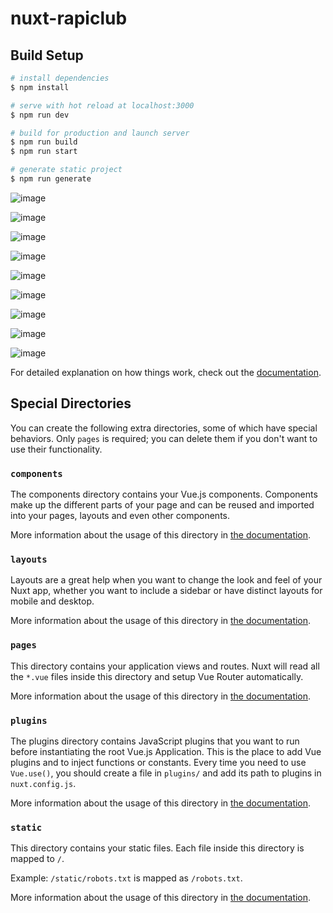 # nuxt-rapiclub

## Build Setup

```bash
# install dependencies
$ npm install

# serve with hot reload at localhost:3000
$ npm run dev

# build for production and launch server
$ npm run build
$ npm run start

# generate static project
$ npm run generate
```

![image](https://user-images.githubusercontent.com/80750747/139838295-314b5fa1-4517-4d74-b28e-c60e47cc099a.png)

![image](https://user-images.githubusercontent.com/80750747/139838351-fd09dc72-4457-4509-8a9d-ce166e21b5d1.png)

![image](https://user-images.githubusercontent.com/80750747/139838401-2d2f53b5-c37d-4b83-a35f-517d3cd26f9a.png)


![image](https://user-images.githubusercontent.com/80750747/139838621-1f8e1a56-702f-451e-a461-ab502036fcf9.png)

![image](https://user-images.githubusercontent.com/80750747/139838913-7cc88175-98d4-41a6-94a3-7a1d01b7bedf.png)

![image](https://user-images.githubusercontent.com/80750747/139838474-c417baa3-8b8a-4927-83bb-e77bfdaff3c6.png)


![image](https://user-images.githubusercontent.com/80750747/139839364-f0579697-afa9-441e-8eb7-7ac0a5149246.png)

![image](https://user-images.githubusercontent.com/80750747/139839058-de708b55-ad56-4ad6-843d-98d114cea8dc.png)

![image](https://user-images.githubusercontent.com/80750747/139838552-0b257804-c389-4031-805a-b1561734fc61.png)

For detailed explanation on how things work, check out the [documentation](https://nuxtjs.org).

## Special Directories

You can create the following extra directories, some of which have special behaviors. Only `pages` is required; you can delete them if you don't want to use their functionality.

### `components`

The components directory contains your Vue.js components. Components make up the different parts of your page and can be reused and imported into your pages, layouts and even other components.

More information about the usage of this directory in [the documentation](https://nuxtjs.org/docs/2.x/directory-structure/components).

### `layouts`

Layouts are a great help when you want to change the look and feel of your Nuxt app, whether you want to include a sidebar or have distinct layouts for mobile and desktop.

More information about the usage of this directory in [the documentation](https://nuxtjs.org/docs/2.x/directory-structure/layouts).


### `pages`

This directory contains your application views and routes. Nuxt will read all the `*.vue` files inside this directory and setup Vue Router automatically.

More information about the usage of this directory in [the documentation](https://nuxtjs.org/docs/2.x/get-started/routing).

### `plugins`

The plugins directory contains JavaScript plugins that you want to run before instantiating the root Vue.js Application. This is the place to add Vue plugins and to inject functions or constants. Every time you need to use `Vue.use()`, you should create a file in `plugins/` and add its path to plugins in `nuxt.config.js`.

More information about the usage of this directory in [the documentation](https://nuxtjs.org/docs/2.x/directory-structure/plugins).

### `static`

This directory contains your static files. Each file inside this directory is mapped to `/`.

Example: `/static/robots.txt` is mapped as `/robots.txt`.

More information about the usage of this directory in [the documentation](https://nuxtjs.org/docs/2.x/directory-structure/static).


